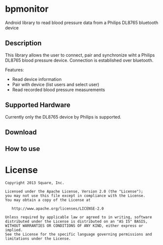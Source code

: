 bpmonitor
========

Android library to read blood pressure data from a Philips DL8765 bluetooth device

Description
--------
This library allows the user to connect, pair and synchronize wiht a Philips DL8765 blood pressure device. Connection is established over bluetooth.

Features:
* Read device information
* Pair with device (list users and select user)
* Read recorded blood pressure measurements

Supported Hardware
--------
Currently only the DL8765 device by Philips is supported.

Download
--------


How to use
--------

License
=======

    Copyright 2013 Square, Inc.

    Licensed under the Apache License, Version 2.0 (the "License");
    you may not use this file except in compliance with the License.
    You may obtain a copy of the License at

       http://www.apache.org/licenses/LICENSE-2.0

    Unless required by applicable law or agreed to in writing, software
    distributed under the License is distributed on an "AS IS" BASIS,
    WITHOUT WARRANTIES OR CONDITIONS OF ANY KIND, either express or implied.
    See the License for the specific language governing permissions and
    limitations under the License.
